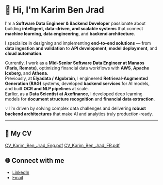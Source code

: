 # 👋 Hi, I'm Karim Ben Jrad

I'm a **Software Data Engineer & Backend Developer** passionate about building **intelligent, data-driven, and scalable systems** that connect **machine learning**, **data engineering**, and **backend architecture**.

I specialize in designing and implementing **end-to-end solutions** — from **data ingestion and validation** to **API development**, **model deployment**, and **cloud automation**.

Currently, I work as a **Mid-Senior Software Data Engineer at Manaos (Paris, Remote)**, optimizing financial data workflows with **AWS**, **Apache Iceberg**, and **Athena**.  
Previously, at **Elyadata / Algobrain**, I engineered **Retrieval-Augmented Generation (RAG)** systems, developed **backend services** for AI models, and built **OCR and NLP pipelines** at scale.  
Earlier, as a **Data Scientist at Axefinance**, I developed deep learning models for **document structure recognition** and **financial data extraction**.

💡 I’m driven by solving complex data challenges and delivering **robust backend architectures** that make AI and analytics truly production-ready.

---


## 📄 My CV
[CV_Karim_Ben_Jrad_Eng.pdf](https://github.com/user-attachments/files/22765544/CV_Karim_Ben_Jrad_Eng.pdf)
[CV_Karim_Ben_Jrad_FR.pdf](https://github.com/user-attachments/files/22765921/CV_Karim_Ben_Jrad_FR.pdf)


## 🌐 Connect with me
- [LinkedIn](https://www.linkedin.com/in/karim-ben-jrad/)
- [Email](benjrad.karim@gmail.com)
